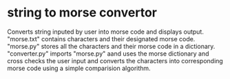 <h1>string to morse convertor</h1>
<p>Converts string inputed by user into morse code and displays output.</b>
   "morse.txt" contains characters and their designated morse code.</b>
   "morse.py" stores all the characters and their morse code in a dictionary.</b>
   "converter.py" imports "morse.py" aand uses the morse dictionary and cross checks the user input and converts the characters into corresponding morse code using a simple comparision algorithm.
</p>
